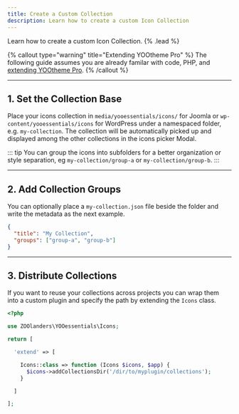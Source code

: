 ```yaml
---
title: Create a Custom Collection
description: Learn how to create a custom Icon Collection
---
```


Learn how to create a custom Icon Collection. {% .lead %}

{% callout type="warning" title="Extending YOOtheme Pro" %}
The following guide assumes you are already familar with code, PHP, and [extending YOOtheme Pro](https://yootheme.com/support/yootheme-pro/joomla/developers-child-themes#extend-functionality).
{% /callout %}

---

## 1. Set the Collection Base

Place your icons collection in `media/yooessentials/icons/` for Joomla or `wp-content/yooessentials/icons` for WordPress under a namespaced folder, e.g. `my-collection`. The collection will be automatically picked up and displayed among the other collections in the icons picker Modal.

::: tip
You can group the icons into subfolders for a better organization or style separation, eg `my-collection/group-a` or `my-collection/group-b`.
:::

---

## 2. Add Collection Groups

You can optionally place a `my-collection.json` file beside the folder and write the metadata as the next example.

```json
{
  "title": "My Collection",
  "groups": ["group-a", "group-b"]
}
```

---

## 3. Distribute Collections

If you want to reuse your collections across projects you can wrap them into a custom plugin and specify the path by extending the `Icons` class.

```php
<?php

use ZOOlanders\YOOessentials\Icons;

return [

  'extend' => [

    Icons::class => function (Icons $icons, $app) {
      $icons->addCollectionsDir('/dir/to/myplugin/collections');
    }

  ]

];
```
